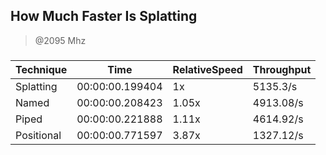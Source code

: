 How Much Faster Is Splatting
----------------------------
> @2095 Mhz


### 


|Technique |Time           |RelativeSpeed|Throughput|
|----------|---------------|-------------|----------|
|Splatting |00:00:00.199404|1x           |5135.3/s  |
|Named     |00:00:00.208423|1.05x        |4913.08/s |
|Piped     |00:00:00.221888|1.11x        |4614.92/s |
|Positional|00:00:00.771597|3.87x        |1327.12/s |
